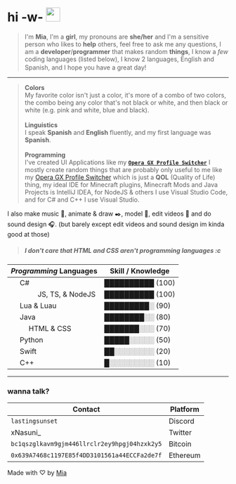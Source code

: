 # hi -w- <img src="https://em-content.zobj.net/thumbs/160/twitter/154/heavy-black-heart_2764.png" width="32px">
>  I'm **Mia**, I'm a **girl**, my pronouns are **she/her** and I'm a sensitive person who likes to **help** others, feel free to ask me any questions, I am a **developer**/**programmer** that makes random **things**, I know a *few* coding languages (listed below), I know 2 languages, English and Spanish, and I hope you have a great day! <img src="https://em-content.zobj.net/thumbs/160/twitter/154/heavy-black-heart_2764.png" width="16px">
---
> **Colors**<br/>
> My favorite color isn't just a color, it's more of a combo of two colors, the combo being any color that's not black or white, and then black or white (e.g. pink and white, blue and black).<br/>
> <br/>**Linguistics**<br/>
> I speak **Spanish** and **English** fluently, and my first language was **Spanish**.<br/>
> <br/>**Programming**<br/>
> I've created UI Applications like my [**`Opera GX Profile Switcher`**](https://github.com/xNasuni/ProfileSwitcher)
>  I mostly create random things that are probably only useful to me like my [Opera GX Profile Switcher](https://github.com/xNasuni/ProfileSwitcher) which is just a **QOL** (Quality of Life) thing, my ideal IDE for Minecraft plugins, Minecraft Mods and Java Projects is IntelliJ IDEA, for NodeJS & others I use Visual Studio Code, and for C# and C++ I use Visual Studio.

I also make music 🎵, animate & draw ✒️, model 🧱, edit videos 📼 and do sound design 🎧. (but barely except edit videos and sound design im kinda good at those)
>##### I don't care that HTML and CSS aren't programming languages :c


| *Programming* Languages | Skill / Knowledge |
| --- | --- |
| <img  src="https://cdn.jsdelivr.net/gh/devicons/devicon/icons/csharp/csharp-original.svg"  width="16px"/> C# | ██████████ (100) |
| <img  src="https://cdn.jsdelivr.net/gh/devicons/devicon/icons/javascript/javascript-original.svg"  width="16px"/>  <img  src="https://cdn.jsdelivr.net/gh/devicons/devicon/icons/typescript/typescript-original.svg"  width="16px"/>  <img  src="https://cdn.jsdelivr.net/gh/devicons/devicon/icons/nodejs/nodejs-original.svg"  width="16px"/> JS, TS, & NodeJS| ██████████ (100) |
| <img  src="https://cdn.jsdelivr.net/gh/devicons/devicon/icons/lua/lua-original.svg"  width="16px"/> Lua & Luau| █████████░ (90) |
| <img  src="https://cdn.jsdelivr.net/gh/devicons/devicon/icons/java/java-original.svg"  width="16px"/> Java | ████████░░ (80) |
| <img  src="https://cdn.jsdelivr.net/gh/devicons/devicon/icons/html5/html5-original.svg"  width="16px"/>  <img  src="https://cdn.jsdelivr.net/gh/devicons/devicon/icons/css3/css3-original.svg"  width="16px"/> HTML & CSS | ███████░░░ (70) |
| <img  src="https://cdn.jsdelivr.net/gh/devicons/devicon/icons/python/python-original.svg"  width="16px"/> Python | █████░░░░░ (50) |
| <img  src="https://cdn.jsdelivr.net/gh/devicons/devicon/icons/swift/swift-original.svg"  width="16px"/> Swift | ██░░░░░░░░ (20) |
| <img  src="https://cdn.jsdelivr.net/gh/devicons/devicon/icons/cplusplus/cplusplus-original.svg"  width="16px"/> C++ | █░░░░░░░░░ (10) |
--- 



### wanna talk?
| Contact | Platform |
| --- | --- |
| `lastingsunset` | Discord |
| xNasuni_ | Twitter |
| `bc1qszglkavm9gjm446llrclr2ey9hpgj04hzxk2y5` | Bitcoin |
| `0x639A7468c1197E85f4DD3101561a44ECCFa2de7f` | Ethereum |

Made with ♡ by [Mia](https://github.com/xNasuni)
